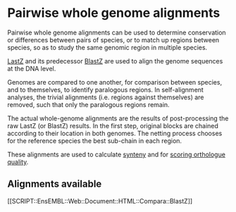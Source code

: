 # Pairwise whole genome alignments

Pairwise whole genome alignments can be used to determine conservation or differences between pairs of species, or to match up regions between species, so as to study the same genomic region in multiple species.

[LastZ](http://www.bx.psu.edu/~rsharris/lastz/) and its predecessor [Bla](http://europepmc.org/articles/PMC430961)[stZ](http://europepmc.org/articles/PMC208784) are used to align the genome sequences at the DNA level.

Genomes are compared to one another, for comparison between species, and to themselves, to identify paralogous regions. In self-alignment analyses, the trivial alignments (i.e. regions against themselves) are removed, such that only the paralogous regions remain.

The actual whole-genome alignments are the results of post-processing the raw LastZ (or BlastZ) results. In the first step, original blocks are chained according to their location in both genomes. The netting process chooses for the reference species the best sub-chain in each region.

These alignments are used to calculate [synteny](synteny.md) and for [scoring orthologue quality](orthology_quality_controls.md).

## Alignments available

[[SCRIPT::EnsEMBL::Web::Document::HTML::Compara::BlastZ]]

